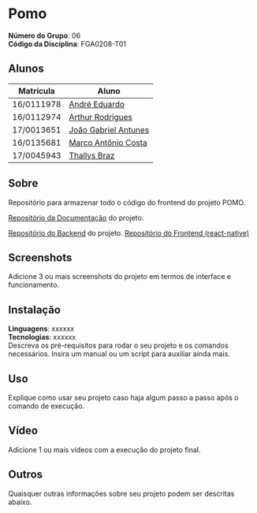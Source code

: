# Pomo

**Número do Grupo**: 06<br>
**Código da Disciplina**: FGA0208-T01<br>

## Alunos
|Matrícula | Aluno |
| -- | -- |
| 16/0111978  |  [André Eduardo](https://github.com/Andre-Eduardo "User's github") |
| 16/0112974  |  [Arthur Rodrigues](https://github.com/arthurarp "User's github") |
| 17/0013651  |  [João Gabriel Antunes](https://github.com/flyerjohn "User's github") |
| 16/0135681  |  [Marco Antônio Costa](https://github.com/markinlimac "User's github") |
| 17/0045943  |  [Thallys Braz](https://github.com/thallysbraz "User's github") |

## Sobre 

Repositório para armazenar todo o código do frontend do projeto POMO.

[Repositório da Documentação](https://github.com/UnBArqDsw/2020.1_G6_Pomo) do projeto.

[Repositório do Backend](https://github.com/UnBArqDsw/2020.1_G6_Pomo_Backend) do projeto.
[Repositório do Frontend (react-native)](https://github.com/UnBArqDsw/2020.1_G6_Pomo_Frontend)

## Screenshots
Adicione 3 ou mais screenshots do projeto em termos de interface e funcionamento.

## Instalação 
**Linguagens**: xxxxxx<br>
**Tecnologias**: xxxxxx<br>
Descreva os pré-requisitos para rodar o seu projeto e os comandos necessários.
Insira um manual ou um script para auxiliar ainda mais.

## Uso 
Explique como usar seu projeto caso haja algum passo a passo após o comando de execução.

## Vídeo
Adicione 1 ou mais vídeos com a execução do projeto final.

## Outros 
Quaisquer outras informações sobre seu projeto podem ser descritas abaixo.
